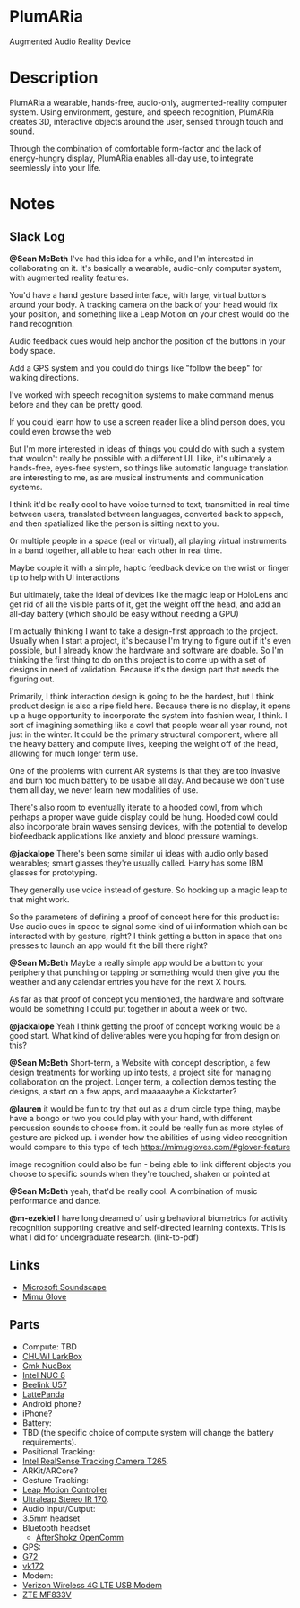 # PlumARia
Augmented Audio Reality Device

# Description

PlumARia a wearable, hands-free, audio-only, augmented-reality computer system. Using environment, gesture, and speech recognition, PlumARia creates 3D, interactive objects around the user, sensed through touch and sound.

Through the combination of comfortable form-factor and the lack of energy-hungry display, PlumARia enables all-day use, to integrate seemlessly into your life.

# Notes

## Slack Log

**@Sean McBeth**
I've had this idea for a while, and I'm interested in collaborating on it. It's basically a wearable, audio-only computer system, with augmented reality features.

You'd have a hand gesture based interface, with large, virtual buttons around your body. A tracking camera on the back of your head would fix your position, and something like a Leap Motion on your chest would do the hand recognition.

Audio feedback cues would help anchor the position of the buttons in your body space.

Add a GPS system and you could do things like "follow the beep" for walking directions.

I've worked with speech recognition systems to make command menus before and they can be pretty good.

If you could learn how to use a screen reader like a blind person does, you could even browse the web

But I'm more interested in ideas of things you could do with such a system that wouldn't really be possible with a different UI. Like, it's ultimately a hands-free, eyes-free system, so things like automatic language translation are interesting to me, as are musical instruments and communication systems.

I think it'd be really cool to have voice turned to text, transmitted in real time between users, translated between languages, converted back to sppech, and then spatialized like the person is sitting next to you.

Or multiple people in a space (real or virtual), all playing virtual instruments in a band together, all able to hear each other in real time.

Maybe couple it with a simple, haptic feedback device on the wrist or finger tip to help with UI interactions

But ultimately, take the ideal of devices like the magic leap or HoloLens and get rid of all the visible parts of it, get the weight off the head, and add an all-day battery (which should be easy without needing a GPU)

I'm actually thinking I want to take a design-first approach to the project. Usually when I start a project, it's because I'm trying to figure out if it's even possible, but I already know the hardware and software are doable. So I'm thinking the first thing to do on this project is to come up with a set of designs in need of validation. Because it's the design part that needs the figuring out.

Primarily, I think interaction design is going to be the hardest, but I think product design is also a ripe field here. Because there is no display, it opens up a huge opportunity to incorporate the system into fashion wear, I think. I sort of imagining something like a cowl that people wear all year round, not just in the winter. It could be the primary structural component, where all the heavy battery and compute lives, keeping the weight off of the head, allowing for much longer term use.

One of the problems with current AR systems is that they are too invasive and burn too much battery to be usable all day. And because we don't use them all day, we never learn new modalities of use.

There's also room to eventually iterate to a hooded cowl, from which perhaps a proper wave guide display could be hung. Hooded cowl could also incorporate brain waves sensing devices, with the potential to develop biofeedback applications like anxiety and blood pressure warnings.

**@jackalope**
There's been some similar ui ideas with audio only based wearables; smart glasses they're usually called. Harry has some IBM glasses for prototyping.

They generally use voice instead of gesture. So hooking up a magic leap to that might work.

So the parameters of defining a proof of concept here for this product is:
Use audio cues in space to signal some kind of ui information which can be interacted with by gesture, right?
I think getting a button in space that one presses to launch an app would fit the bill there right?

**@Sean McBeth**
Maybe a really simple app would be a button to your periphery that punching or tapping or something would then give you the weather and any calendar entries you have for the next X hours.

As far as that proof of concept you mentioned, the hardware and software would be something I could put together in about a week or two.

**@jackalope**
Yeah I think getting the proof of concept working would be a good start.
What kind of deliverables were you hoping for from design on this?

**@Sean McBeth**
Short-term, a Website with concept description, a few design treatments for working up into tests, a project site for managing collaboration on the project. Longer term, a collection demos testing the designs, a start on a few apps, and maaaaaybe a Kickstarter?

**@lauren**
it would be fun to try that out as a drum circle type thing, maybe have a bongo or two you could play with your hand, with different percussion sounds to choose from. it could be really fun as more styles of gesture are picked up. i wonder how the abilities of using video recognition would compare to this type of tech https://mimugloves.com/#glover-feature

image recognition could also be fun - being able to link different objects you choose to specific sounds when they're touched, shaken or pointed at

**@Sean McBeth**
yeah, that'd be really cool. A combination of music performance and dance.

**@m-ezekiel**
I have long dreamed of using behavioral biometrics for activity recognition supporting creative and self-directed learning contexts.  This is what I did for undergraduate research. (link-to-pdf)

## Links

 - [Microsoft Soundscape](https://www.microsoft.com/en-us/research/product/soundscape/)
 - [Mimu Glove](https://mimugloves.com/)

## Parts

 - Compute: TBD
  - [CHUWI LarkBox](https://www.amazon.com/dp/B089QGYGP2)
  - [Gmk NucBox](https://www.amazon.com/dp/B08KZNSR74)
  - [Intel NUC 8](https://www.amazon.com/dp/B07GX67SBM?th=1)
  - [Beelink U57](https://www.amazon.com/dp/B0872S365N)
  - [LattePanda](https://www.amazon.com/dp/B01ID4HYE4)
  - Android phone?
  - iPhone?
 - Battery:
  - TBD (the specific choice of compute system will change the battery requirements).
 - Positional Tracking:
  - [Intel RealSense Tracking Camera T265](https://www.intelrealsense.com/tracking-camera-t265/).
  - ARKit/ARCore?
 - Gesture Tracking: 
  - [Leap Motion Controller](https://www.ultraleap.com/product/leap-motion-controller/)
  - [Ultraleap Stereo IR 170](https://www.ultraleap.com/product/stereo-ir-170/).
 - Audio Input/Output:
  - 3.5mm headset
  - Bluetooth headset
  	- [AfterShokz OpenComm](https://www.amazon.com/dp/B08DW2SJCQ)
 - GPS: 
  - [G72](https://www.amazon.com/dp/B07SMRXSC8)
  - [vk172](https://www.amazon.com/dp/B01MTU9KTF)
 - Modem:
  - [Verizon Wireless 4G LTE USB Modem](https://www.amazon.com/dp/B0069RXK9G)
  - [ZTE MF833V](https://www.amazon.com/dp/B07XXBQPZL)